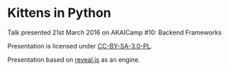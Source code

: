 Kittens in Python
====

Talk presented 21st March 2016 on AKAICamp #10: Backend Frameworks

Presentation is licensed under [CC-BY-SA-3.0-PL](http://creativecommons.org/licenses/by-sa/3.0/pl/legalcode).

Presentation based on [reveal.js](https://github.com/hakimel/reveal.js) as an engine.
